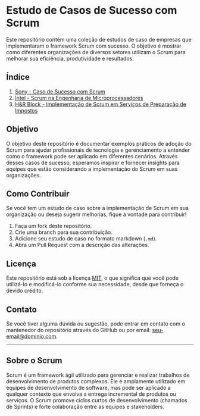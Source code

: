 # Estudo de Casos de Sucesso com Scrum

Este repositório contém uma coleção de estudos de caso de empresas que implementaram o framework Scrum com sucesso. O objetivo é mostrar como diferentes organizações de diversos setores utilizam o Scrum para melhorar sua eficiência, produtividade e resultados.

## Índice

1. [Sony - Caso de Sucesso com Scrum](sony-case-study.md)
2. [Intel - Scrum na Engenharia de Microprocessadores](intel-case-study.md)
3. [H&R Block - Implementação de Scrum em Serviços de Preparação de Impostos](hrblock-case-study.md)

## Objetivo

O objetivo deste repositório é documentar exemplos práticos de adoção do Scrum para ajudar profissionais de tecnologia e gerenciamento a entender como o framework pode ser aplicado em diferentes cenários. Através desses casos de sucesso, esperamos inspirar e fornecer insights para equipes que estão considerando a implementação do Scrum em suas organizações.

## Como Contribuir

Se você tem um estudo de caso sobre a implementação de Scrum em sua organização ou deseja sugerir melhorias, fique à vontade para contribuir!

1. Faça um fork deste repositório.
2. Crie uma branch para sua contribuição.
3. Adicione seu estudo de caso no formato markdown (`.md`).
4. Abra um Pull Request com a descrição das alterações.

## Licença

Este repositório está sob a licença [MIT](LICENSE), o que significa que você pode utilizá-lo e modificá-lo conforme sua necessidade, desde que forneça o devido crédito.

## Contato

Se você tiver alguma dúvida ou sugestão, pode entrar em contato com o mantenedor do repositório através do GitHub ou por email: [seu-email@dominio.com](mailto:seu-email@dominio.com).

---

## Sobre o Scrum

Scrum é um framework ágil utilizado para gerenciar e realizar trabalhos de desenvolvimento de produtos complexos. Ele é amplamente utilizado em equipes de desenvolvimento de software, mas pode ser aplicado a qualquer contexto que envolva a entrega incremental de produtos ou serviços. O Scrum promove ciclos curtos de desenvolvimento (chamados de Sprints) e forte colaboração entre as equipes e stakeholders.

